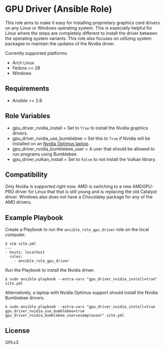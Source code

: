 # GPU Driver (Ansible Role)

This role aims to make it easy for installing proprietary graphics card drivers on any Linux or Windows operating system. This is especially helpful for Linux where the steps are completely different to install the driver between the operating system variants. This role also focuses on utilizing system packages to maintain the updates of the Nvidia driver.

Currently supported platforms:

* Arch Linux
* Fedora >= 28
* Windows

## Requirements

* Ansible >= 2.6

## Role Variables

* gpu_driver_nvidia_install = Set to `True` to install the Nvidia graphics drivers.
* gpu_driver_nvidia_use_bumblebee = Set this to `True` if Nvidia will be installed on an [Nvidia Optimus laptop](https://www.geforce.com/hardware/technology/optimus/supported-gpus).
* gpu_driver_nvidia_bumblebee_user = A user that should be allowed to run programs using Bumblebee.
* gpu_driver_vulkan_install = Set to `False` to not install the Vulkan library.

## Compatibility

Only Nvidia is supported right now. AMD is switching to a new AMDGPU-PRO driver for Linux that that is still young and is replacing the old Catalyst driver. Windows also does not have a Chocolatey package for any of the AMD drivers.

## Example Playbook

Create a Playbook to run the `ansible_role_gpu_driver` role on the local computer.

```
$ vim site.yml
---
- hosts: localhost
  roles:
    - ansible_role_gpu_driver
```

Run the Playbook to install the Nvidia driver.

```
$ sudo ansible-playbook --extra-vars "gpu_driver_nvidia_install=true" site.yml
```

Alternatively, a laptop with Nvidia Optimus support should install the Nvidia Bumblebee drivers.

```
$ sudo ansible-playbook --extra-vars "gpu_driver_nvidia_install=true gpu_driver_nvidia_use_bumblebee=true gpu_driver_nvidia_bumblebee_user=exampleuser" site.yml
```

## License

GPLv3
